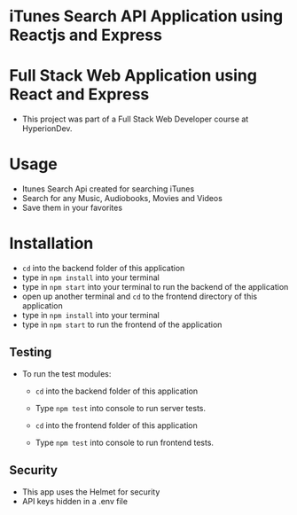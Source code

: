 # iTunes Search API Application using Reactjs and Express
# Full Stack Web Application using React and Express
* This project was part of a Full Stack Web Developer course at HyperionDev.

# Usage
* Itunes Search Api created for searching iTunes
* Search for any Music, Audiobooks, Movies and Videos
* Save them in your favorites

# Installation
* ``cd`` into the backend folder of this application
* type in ``npm install`` into your terminal
* type in ``npm start`` into your terminal to run the backend of the application
* open up another terminal and ``cd`` to the frontend directory of this application
* type in ``npm install`` into your terminal
* type in ``npm start`` to run the frontend of the application

## Testing
* To run the test modules:
  * ``cd`` into the backend folder of this application
  * Type ``npm test`` into console to run server tests.

  * ``cd`` into the frontend folder of this application
  * Type ``npm test`` into console to run frontend tests.

## Security
* This app uses the Helmet for security
* API keys hidden in a .env file
